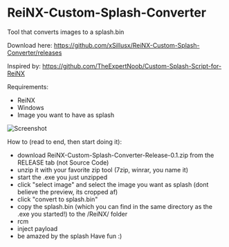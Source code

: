 # ReiNX-Custom-Splash-Converter
Tool that converts images to a splash.bin

Download here: https://github.com/xSillusx/ReiNX-Custom-Splash-Converter/releases

Inspired by: https://github.com/TheExpertNoob/Custom-Splash-Script-for-ReiNX

Requirements:
- ReiNX
- Windows
- Image you want to have as splash

![Screenshot](https://github.com/xSillusx/ReiNX-Custom-Splash-Converter/blob/master/segsegsegseg.PNG)


How to (read to end, then start doing it):
- download ReiNX-Custom-Splash-Converter-Release-0.1.zip from the RELEASE tab (not Source Code)
- unzip it with your favorite zip tool (7zip, winrar, you name it)
- start the .exe you just unzipped
- click "select image" and select the image you want as splash (dont believe the preview, its cropped af)
- click "convert to splash.bin"
- copy the splash.bin (which you can find in the same directory as the .exe you started!) to the /ReiNX/ folder
- rcm
- inject payload
- be amazed by the splash
Have fun :)
